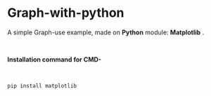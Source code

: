 # Graph-with-python

A simple Graph-use example, made on **Python** module: **Matplotlib** .

<br>

**Installation command for CMD-**

<br>

`pip install matplotlib`
